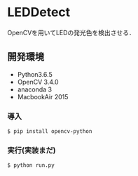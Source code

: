 # LEDDetect
OpenCVを用いてLEDの発光色を検出させる．

## 開発環境
* Python3.6.5
* OpenCV 3.4.0
* anaconda 3
* MacbookAir 2015

### 導入
```
$ pip install opencv-python
```

### 実行(実装まだ)
```
$ python run.py
```
